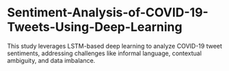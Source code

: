 # Sentiment-Analysis-of-COVID-19-Tweets-Using-Deep-Learning
This study leverages LSTM-based deep learning to analyze COVID-19 tweet sentiments, addressing challenges like informal language, contextual ambiguity, and data imbalance.
